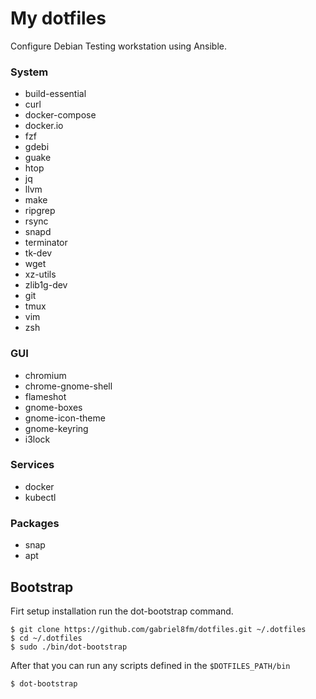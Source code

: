 # My dotfiles

Configure Debian Testing workstation using Ansible.

### System

- build-essential
- curl
- docker-compose
- docker.io
- fzf
- gdebi
- guake
- htop
- jq
- llvm
- make
- ripgrep
- rsync
- snapd
- terminator
- tk-dev
- wget
- xz-utils
- zlib1g-dev
- git
- tmux
- vim
- zsh

### GUI
- chromium
- chrome-gnome-shell
- flameshot
- gnome-boxes
- gnome-icon-theme
- gnome-keyring
- i3lock

### Services

- docker
- kubectl

### Packages

- snap
- apt

## Bootstrap

Firt setup installation run the dot-bootstrap command.

```
$ git clone https://github.com/gabriel8fm/dotfiles.git ~/.dotfiles
$ cd ~/.dotfiles
$ sudo ./bin/dot-bootstrap
```

After that you can run any scripts defined in the `$DOTFILES_PATH/bin`

```
$ dot-bootstrap
```
